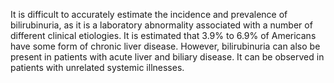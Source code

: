 It is difficult to accurately estimate the incidence and prevalence of bilirubinuria, as it is a laboratory abnormality associated with a number of different clinical etiologies. It is estimated that 3.9% to 6.9% of Americans have some form of chronic liver disease. However, bilirubinuria can also be present in patients with acute liver and biliary disease. It can be observed in patients with unrelated systemic illnesses.